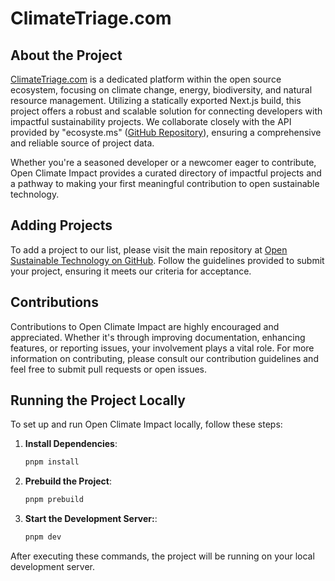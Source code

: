 # ClimateTriage.com 

## About the Project

[ClimateTriage.com](https://climatetriage.com/)  is a dedicated platform within the open source ecosystem, focusing on climate change, energy, biodiversity, and natural resource management. Utilizing a statically exported Next.js build, this project offers a robust and scalable solution for connecting developers with impactful sustainability projects. We collaborate closely with the API provided by "ecosyste.ms" ([GitHub Repository](https://github.com/ecosyste-ms/ost)), ensuring a comprehensive and reliable source of project data.

Whether you're a seasoned developer or a newcomer eager to contribute, Open Climate Impact provides a curated directory of impactful projects and a pathway to making your first meaningful contribution to open sustainable technology.

## Adding Projects

To add a project to our list, please visit the main repository at [Open Sustainable Technology on GitHub](https://github.com/protontypes/open-sustainable-technology). Follow the guidelines provided to submit your project, ensuring it meets our criteria for acceptance.

## Contributions

Contributions to Open Climate Impact are highly encouraged and appreciated. Whether it's through improving documentation, enhancing features, or reporting issues, your involvement plays a vital role. For more information on contributing, please consult our contribution guidelines and feel free to submit pull requests or open issues.

## Running the Project Locally

To set up and run Open Climate Impact locally, follow these steps:

1. **Install Dependencies**:

   ```bash
   pnpm install
   ```

2. **Prebuild the Project**:

   ```bash
   pnpm prebuild
   ```

3. **Start the Development Server:**:
   ```bash
   pnpm dev
   ```

After executing these commands, the project will be running on your local development server.
